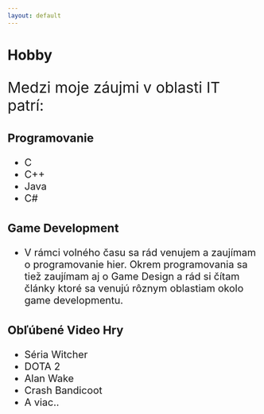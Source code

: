 ```yaml
---
layout: default
---
```

<div class="container-fluid jumbotron">
	<div class="container">
		<h1>Hobby</h1>
	</div>
</div>
<div style="font-size: 20px" class="container">
	<p style="font-size: 30px">Medzi moje záujmi v oblasti IT patrí:</p>
	<h3><emph>Programovanie</emph></h3>
	<ul>
		<li>C</li>
		<li>C++</li>
		<li>Java</li>
		<li>C#</li>
	</ul>
	<h3><emph>Game Development</emph></h3>
	<ul>
		<li>V rámci volného času sa rád venujem a zaujímam o programovanie hier. Okrem programovania sa tiež zaujímam aj o Game Design a rád si čítam články ktoré sa venujú rôznym oblastiam okolo game developmentu.</li>
	</ul>
	<h3><emph>Obľúbené Video Hry</emph></h3>
	<ul>
		<li>Séria Witcher</li>
		<li>DOTA 2</li>
		<li>Alan Wake</li>
		<li>Crash Bandicoot</li>
		<li>A viac..</li>
	</ul>
</div>